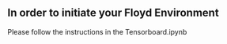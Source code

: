 ## In order to initiate your Floyd Environment

Please follow the instructions in the Tensorboard.ipynb
